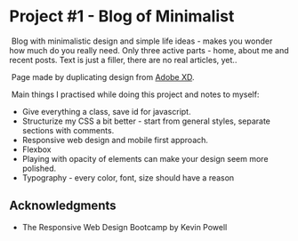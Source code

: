 # Project #1 - Blog of Minimalist

​	Blog with minimalistic design and simple life ideas - makes you wonder how much do you really need. Only three active parts - home, about me and recent posts. Text is just a filler, there are no real articles, yet..

​	Page made by duplicating design from [Adobe XD](https://xd.adobe.com/spec/75d448ea-569a-4b7e-721b-9bbd3b2b97b9-03e5/grid "Check out the design at Adobe!").

​	Main things I practised while doing this project and notes to myself: 

- Give everything a class, save id for javascript.
- Structurize my CSS a bit better - start from general styles, separate sections with comments.
- Responsive web design and mobile first approach.
- Flexbox
- Playing with opacity of elements can make your design seem more polished.
- Typography - every color, font, size should have a reason



## Acknowledgments

* The Responsive Web Design Bootcamp by Kevin Powell